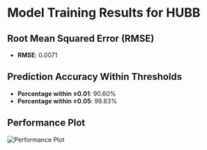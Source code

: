 # Model Training Results for HUBB

## Root Mean Squared Error (RMSE)
- **RMSE**: 0.0071

## Prediction Accuracy Within Thresholds
- **Percentage within ±0.01**: 90.60%
- **Percentage within ±0.05**: 99.83%

## Performance Plot
![Performance Plot](../imgs/HUBB.png)
